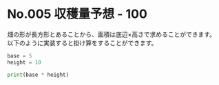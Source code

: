 # No.005 収穫量予想 - 100
畑の形が長方形とあることから、面積は底辺×高さで求めることができます。<br>
以下のように実装すると掛け算をすることができます。
```py
base = 5
height = 10

print(base * height)
```

